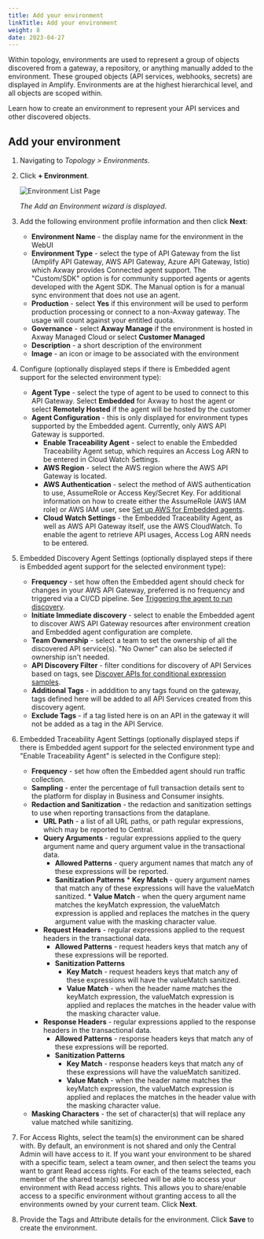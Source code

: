 ```yaml
---
title: Add your environment
linkTitle: Add your environment
weight: 8
date: 2023-04-27
---
```

Within topology, environments are used to represent a group of objects discovered from a gateway, a repository, or anything manually added to the environment.  These grouped objects (API services, webhooks, secrets) are displayed in Amplify. Environments are at the highest hierarchical level, and all objects are scoped within.

Learn how to create an environment to represent your API services and other discovered objects.

## Add your environment

1. Navigating to *Topology > Environments*.
2. Click **+ Environment**.

    ![Environment List Page](/Images/central/EnvironmentListPage.png)

    *The Add an Environment wizard is displayed*.

3. Add the following environment profile information and then click **Next**:

    * **Environment Name** - the display name for the environment in the WebUI
    * **Environment Type** - select the type of API Gateway from the list (Amplify API Gateway, AWS API Gateway, Azure API Gateway, Istio) which Axway provides Connected agent support.  The "Custom/SDK" option is for community supported agents or agents developed with the Agent SDK.   The Manual option is for a manual sync environment that does not use an agent.
    * **Production** - select **Yes** if this environment will be used to perform production processing or connect to a non-Axway gateway. The usage will count against your entitled quota.
    * **Governance** - select **Axway Manage** if the environment is hosted in Axway Managed Cloud or select **Customer Managed**
    * **Description** - a short description of the environment
    * **Image** - an icon or image to be associated with the environment

4. Configure (optionally displayed steps if there is Embedded agent support for the selected environment type):

    * **Agent Type** - select the type of agent to be used to connect to this API Gateway. Select **Embedded** for Axway to host the agent or select **Remotely Hosted** if the agent will be hosted by the customer
    * **Agent Configuration** - this is only displayed for environment types supported by the Embedded agent. Currently, only AWS API Gateway is supported.
         * **Enable Traceability Agent** - select to enable the Embedded Traceability Agent setup, which requires an Access Log ARN to be entered in Cloud Watch Settings.
         * **AWS Region** - select the AWS region where the AWS API Gateway is located.
         * **AWS Authentication** - select the method of AWS authentication to use, AssumeRole or Access Key/Secret Key. For additional information on how to create either the AssumeRole (AWS IAM role) or AWS IAM user, see [Set up AWS for Embedded agents](/docs/connect_manage_environ/connect_aws_gateway/#embedded-aws-agent-setup).
         * **Cloud Watch Settings** - the Embedded Traceability Agent, as well as AWS API Gateway itself, use the AWS CloudWatch. To enable the agent to retrieve API usages, Access Log ARN needs to be entered.
         
5. Embedded Discovery Agent Settings (optionally displayed steps if there is Embedded agent support for the selected environment type):

   * **Frequency** - set how often the Embedded agent should check for changes in your AWS API Gateway, preferred is no frequency and triggered via a CI/CD pipeline. See [Triggering the agent to run discovery](/docs/connect_manage_environ/connect_aws_gateway/deploy-embedded-agents/#triggering-the-agent-to-run-discovery).
   * **Initiate Immediate discovery** - select to enable the Embedded agent to discover AWS API Gateway resources after environment creation and Embedded agent configuration are complete.
   * **Team Ownership** - select a team to set the ownership of all the discovered API service(s). "No Owner" can also be selected if ownership isn't needed.
   * **API Discovery Filter** - filter conditions for discovery of API Services based on tags, see [Discover APIs for conditional expression samples](/docs/connect_manage_environ/connect_aws_gateway/#filtering-apis-to-be-discovered-1).
   * **Additional Tags** - in adddition to any tags found on the gateway, tags defined here will be added to all API Services created from this discovery agent.
   * **Exclude Tags** - if a tag listed here is on an API in the gateway it will not be added as a tag in the API Service.
  
6. Embedded Traceability Agent Settings (optionally displayed steps if there is Embedded agent support for the selected environment type and "Enable Traceability Agent" is selected in the Configure step):

   * **Frequency** - set how often the Embedded agent should run traffic collection.
   * **Sampling** - enter the percentage of full transaction details sent to the platform for display in Business and Consumer insights.
   * **Redaction and Sanitization** - the redaction and sanitization settings to use when reporting transactions from the dataplane.
       * **URL Path** - a list of all URL paths, or path regular expressions, which may be reported to Central.
       * **Query Arguments** - regular expressions applied to the query argument name and query argument value in the transactional data.
           * **Allowed Patterns** - query argument names that match any of these expressions will be reported.
           * **Sanitization Patterns**
                 * **Key Match** - query argument names that match any of these expressions will have the valueMatch sanitized.
                 * **Value Match** - when the query argument name matches the keyMatch expression, the valueMatch expression is applied and replaces the matches in the query argument value with the masking character value.
       * **Request Headers** - regular expressions applied to the request headers in the transactional data.
           * **Allowed Patterns** - request headers keys that match any of these expressions will be reported.
           * **Sanitization Patterns**
               * **Key Match** - request headers keys that match any of these expressions will have the valueMatch sanitized.
               * **Value Match** - when the header name matches the keyMatch expression, the valueMatch expression is applied and replaces the matches in the header value with the masking character value.
       * **Response Headers** - regular expressions applied to the response headers in the transactional data.
           * **Allowed Patterns** - response headers keys that match any of these expressions will be reported.
           * **Sanitization Patterns**
               * **Key Match** - response headers keys that match any of these expressions will have the valueMatch sanitized.
               * **Value Match** - when the header name matches the keyMatch expression, the valueMatch expression is applied and replaces the matches in the header value with the masking character value.
   * **Masking Characters** - the set of character(s) that will replace any value matched while sanitizing.

7. For Access Rights, select the team(s) the environment can be shared with. By default, an environment is not shared and only the Central Admin will have access to it. If you want your environment to be shared with a specific team, select a team owner, and then select the teams you want to grant Read access rights. For each of the teams selected, each member of the shared team(s) selected will be able to access your environment with Read access rights. This allows you to share/enable access to a specific environment without granting access to all the environments owned by your current team. Click **Next**.

8. Provide the Tags and Attribute details for the environment. Click **Save** to create the environment.
